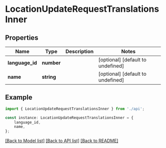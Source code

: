 # LocationUpdateRequestTranslationsInner


## Properties

Name | Type | Description | Notes
------------ | ------------- | ------------- | -------------
**language_id** | **number** |  | [optional] [default to undefined]
**name** | **string** |  | [optional] [default to undefined]

## Example

```typescript
import { LocationUpdateRequestTranslationsInner } from './api';

const instance: LocationUpdateRequestTranslationsInner = {
    language_id,
    name,
};
```

[[Back to Model list]](../README.md#documentation-for-models) [[Back to API list]](../README.md#documentation-for-api-endpoints) [[Back to README]](../README.md)
